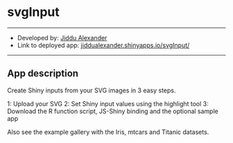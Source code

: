 # svgInput

---

- Developed by: [Jiddu Alexander](www.jiddualexander.com)
- Link to deployed app: [jiddualexander.shinyapps.io/svgInput/](https://jiddualexander.shinyapps.io/svgInput/)

---

## App description

Create Shiny inputs from your SVG images in 3 easy steps.

1: Upload your SVG
2: Set Shiny input values using the highlight tool
3: Download the R function script, JS-Shiny binding and the optional sample app

Also see the example gallery with the Iris, mtcars and Titanic datasets.